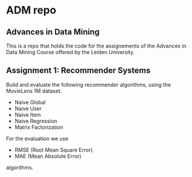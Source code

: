 # ADM repo #
## Advances in Data Mining ##

This is a repo that holds the code for the assignements of the
Advances in Data Mining Course offered by the Leiden University.

## Assignment 1: Recommender Systems

Build and evaluate the following recommender algorithms, using the MovieLens 1M
dataset.

* Naive Global
* Naive User
* Naive Item
* Naive Regression
* Matrix Factorization

For the evaluation we use

* RMSE (Root Mean Square Error)
* MAE (Mean Absolute Error)

algorithms.
